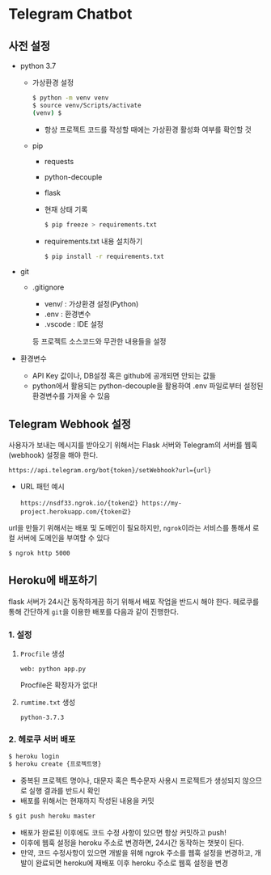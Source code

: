 # Telegram Chatbot

## 사전 설정

- python 3.7

  - 가상환경 설정

    ```bash
    $ python -m venv venv
    $ source venv/Scripts/activate
    (venv) $
    ```

    - 항상 프로젝트 코드를 작성할 때에는 가상환경 활성화 여부를 확인할 것

  - pip

    - requests

    - python-decouple

    - flask

    - 현재 상태 기록

      ```bash
      $ pip freeze > requirements.txt
      ```

    - requirements.txt 내용 설치하기

      ```bash
      $ pip install -r requirements.txt
      ```

- git

  - .gitignore

    - venv/ : 가상환경 설정(Python)
    - .env : 환경변수
    - .vscode : IDE 설정

    등 프로젝트 소스코드와 무관한 내용들을 설정

- 환경변수

  - API Key 값이나, DB설정 혹은 github에 공개되면 안되는 값들
  - python에서 활용되는 python-decouple을 활용하여 .env 파일로부터 설정된 환경변수를 가져올 수 있음

## Telegram Webhook 설정

사용자가 보내는 메시지를 받아오기 위해서는 Flask 서버와 Telegram의 서버를 웹훅(webhook) 설정을 해야 한다.

`https://api.telegram.org/bot{token}/setWebhook?url={url}`

- URL 패턴 예시

  `https://nsdf33.ngrok.io/{token값}
  https://my-project.herokuapp.com/{token값}`

url을 만들기 위해서는 배포 및 도메인이 필요하지만, `ngrok`이라는 서비스를 통해서 로컬 서버에 도메인을 부여할 수 있다

```bash
$ ngrok http 5000
```

## Heroku에 배포하기

flask 서버가 24시간 동작하게끔 하기 위해서 배포 작업을 반드시 해야 한다. 헤로쿠를 통해 간단하게 `git`을 이용한 배포를 다음과 같이 진행한다.

### 1. 설정

 1. `Procfile` 생성

    `web: python app.py`

    Procfile은 확장자가 없다!

 2. `rumtime.txt` 생성

    `python-3.7.3`

### 2. 헤로쿠 서버 배포

```bash
$ heroku login
$ heroku create {프로젝트명}
```

- 중복된 프로젝트 명이나, 대문자 혹은 특수문자 사용시 프로젝트가 생성되지 않으므로 실행 결과를 반드시 확인
- 배포를 위해서는 현재까지 작성된 내용을 커밋

```bash
$ git push heroku master
```

- 배포가 완료된 이후에도 코드 수정 사항이 있으면 항상 커밋하고 push!
- 이후에 웹훅 설정을 heroku 주소로 변경하면, 24시간 동작하는 챗봇이 된다.
- 만약, 코드 수정사항이 있으면 개발을 위해 ngrok 주소를 웹훅 설정을 변경하고, 개발이 완료되면 heroku에 재배포 이후 heroku 주소로 웹훅 설정을 변경